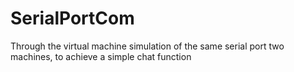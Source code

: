 # SerialPortCom
Through the virtual machine simulation of the same serial port two machines, to achieve a simple chat function
